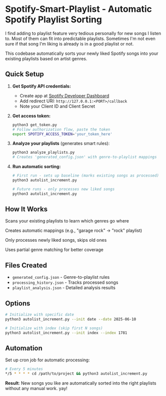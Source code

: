 # Spotify-Smart-Playlist - Automatic Spotify Playlist Sorting

I find adding to playlist feature very tedious personally for new songs I listen to. Most of them can fit into predictable playlists. Sometimes I'm not even sure if that song I'm liking is already is in a good playlist or not.

This codebase automatically sorts your newly liked Spotify songs into your existing playlists based on artist genres.

## Quick Setup

1. **Get Spotify API credentials:**
   - Create app at [Spotify Developer Dashboard](https://developer.spotify.com/dashboard)
   - Add redirect URI: `http://127.0.0.1:<PORT>/callback`
   - Note your Client ID and Client Secret

2. **Get access token:**
   ```bash
   python3 get_token.py
   # Follow authorization flow, paste the token
   export SPOTIFY_ACCESS_TOKEN='your_token_here'
   ```

3. **Analyze your playlists** (generates smart rules):
   ```bash
   python3 analyze_playlists.py
   # Creates 'generated_config.json' with genre-to-playlist mappings
   ```

4. **Run automatic sorting:**
   ```bash
   # First run - sets up baseline (marks existing songs as processed)
   python3 autolist_increment.py
   
   # Future runs - only processes new liked songs
   python3 autolist_increment.py
   ```

## How It Works

Scans your existing playlists to learn which genres go where

Creates automatic mappings (e.g., "garage rock" → "rock" playlist)

Only processes newly liked songs, skips old ones

Uses partial genre matching for better coverage

## Files Created

- `generated_config.json` - Genre-to-playlist rules
- `processing_history.json` - Tracks processed songs
- `playlist_analysis.json` - Detailed analysis results

## Options

```bash
# Initialize with specific date
python3 autolist_increment.py --init date --date 2025-06-10

# Initialize with index (skip first N songs)
python3 autolist_increment.py --init index --index 1781
```

## Automation

Set up cron job for automatic processing:
```bash
# Every 5 minutes
*/5 * * * * cd /path/to/project && python3 autolist_increment.py
```

**Result**: New songs you like are automatically sorted into the right playlists without any manual work. yay!